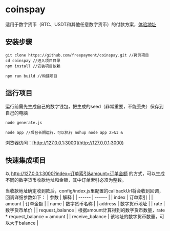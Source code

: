 # coinspay

适用于数字货币（BTC、USDT和其他任意数字货币）的付款方案，[体验地址](http://158.247.207.59/demo.html)

## 安装步骤
```
git clone https://github.com/freepayment/coinspay.git //拷贝项目
cd coinspay //进入项目目录
npm install //安装项目依赖

npm run build //构建项目
```
## 运行项目
运行前需先生成自己的数字钱包，把生成的seed（非常重要，不能丢失）保存到自己的电脑
```
node generate.js

node app //后台长期运行，可以执行 nohup node app 2>&1 & 
```
浏览器访问：[http://127.0.0.1:3000](http://127.0.0.1:3000)

## 快速集成项目
以 http://127.0.0.1:3000?index=订单索引&amount=订单金额 的方式，可以生成不同的数字货币收款地址和金额，其中订单索引必须为整数。

当收款地址确定收到款后，config/index.js里配置的callbackUrl将会收到回调，回调详细参数如下：
| 参数 | 解释 |
| ------ | ------ |
| index | 订单索引  |
| amount | 订单金额  |
| name | 数字货币名称  |
| address | 数字货币地址  |
| rate | 数字货币单价 |
| request_balance | 根据amount计算得到的数字货币数量，rate * request_balance = amount |
| receive_balance | 该地址的数字货币数量，可以大于balance |
